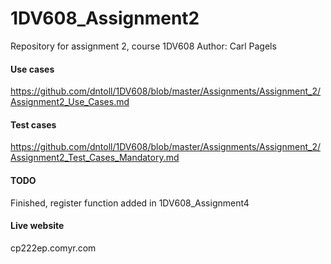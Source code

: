 # 1DV608_Assignment2
Repository for assignment 2, course 1DV608
Author: Carl Pagels


#### Use cases
https://github.com/dntoll/1DV608/blob/master/Assignments/Assignment_2/Assignment2_Use_Cases.md

#### Test cases
https://github.com/dntoll/1DV608/blob/master/Assignments/Assignment_2/Assignment2_Test_Cases_Mandatory.md

#### TODO
Finished, register function added in 1DV608_Assignment4
#### Live website
cp222ep.comyr.com
